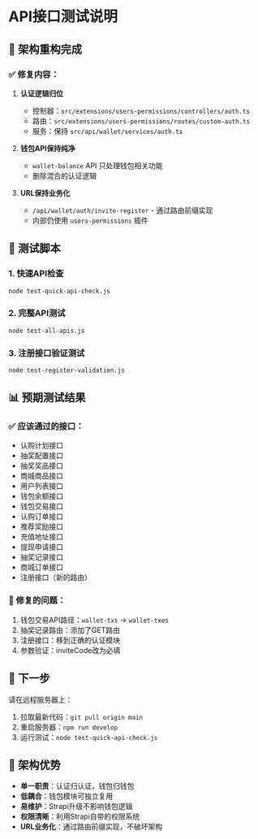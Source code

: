 # API接口测试说明

## 🚀 架构重构完成

### ✅ 修复内容：

1. **认证逻辑归位**
   - 控制器：`src/extensions/users-permissions/controllers/auth.ts`
   - 路由：`src/extensions/users-permissions/routes/custom-auth.ts`
   - 服务：保持 `src/api/wallet/services/auth.ts`

2. **钱包API保持纯净**
   - `wallet-balance` API 只处理钱包相关功能
   - 删除混合的认证逻辑

3. **URL保持业务化**
   - `/api/wallet/auth/invite-register` - 通过路由前缀实现
   - 内部仍使用 `users-permissions` 插件

## 🧪 测试脚本

### 1. 快速API检查
```bash
node test-quick-api-check.js
```

### 2. 完整API测试
```bash
node test-all-apis.js
```

### 3. 注册接口验证测试
```bash
node test-register-validation.js
```

## 📊 预期测试结果

### ✅ 应该通过的接口：
- 认购计划接口
- 抽奖配置接口
- 抽奖奖品接口
- 商城商品接口
- 用户列表接口
- 钱包余额接口
- 钱包交易接口
- 认购订单接口
- 推荐奖励接口
- 充值地址接口
- 提现申请接口
- 抽奖记录接口
- 商城订单接口
- 注册接口（新的路由）

### 🔧 修复的问题：
1. 钱包交易API路径：`wallet-txs` → `wallet-txes`
2. 抽奖记录路由：添加了GET路由
3. 注册接口：移到正确的认证模块
4. 参数验证：inviteCode改为必填

## 🎯 下一步

请在远程服务器上：
1. 拉取最新代码：`git pull origin main`
2. 重启服务器：`npm run develop`
3. 运行测试：`node test-quick-api-check.js`

## 📝 架构优势

- **单一职责**：认证归认证，钱包归钱包
- **低耦合**：钱包模块可独立复用
- **易维护**：Strapi升级不影响钱包逻辑
- **权限清晰**：利用Strapi自带的权限系统
- **URL业务化**：通过路由前缀实现，不破坏架构 